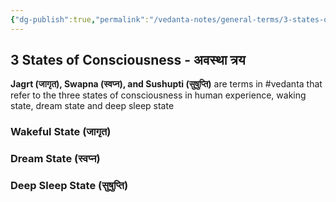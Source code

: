 ```yaml
---
{"dg-publish":true,"permalink":"/vedanta-notes/general-terms/3-states-of-consciousness/"}
---
```


## 3 States of Consciousness - अवस्था त्रय

**Jagrt (जागृत), Swapna (स्वप्न), and Sushupti (सुषुप्ति)** are terms in #vedanta that refer to the three states of consciousness in human experience, waking state, dream state and deep sleep state

### Wakeful State (जागृत)


### Dream State (स्वप्न)


### Deep Sleep State (सुषुप्ति)
